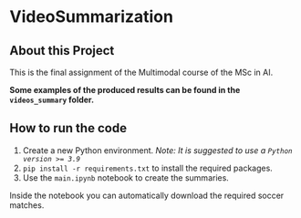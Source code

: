 # **VideoSummarization**

## **About this Project**

This is the final assignment of the Multimodal course of the MSc in AI.

**Some examples of the produced results can be found in the `videos_summary` folder.**

## **How to run the code**

1. Create a new Python environment. *Note: It is suggested to use a `Python version >= 3.9`*
2. `pip install -r requirements.txt` to install the required packages.
3. Use the `main.ipynb` notebook to create the summaries.

Inside the notebook you can automatically download the required soccer matches.